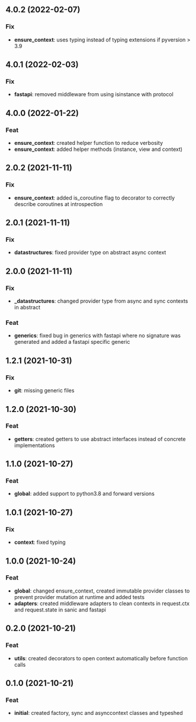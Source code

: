 ## 4.0.2 (2022-02-07)

### Fix

- **ensure_context**: uses typing instead of typing extensions if pyversion > 3.9

## 4.0.1 (2022-02-03)

### Fix

- **fastapi**: removed middleware from using isinstance with protocol

## 4.0.0 (2022-01-22)

### Feat

- **ensure_context**: created helper function to reduce verbosity
- **ensure_context**: added helper methods (instance, view and context)

## 2.0.2 (2021-11-11)

### Fix

- **ensure_context**: added is_coroutine flag to decorator to correctly describe coroutines at introspection

## 2.0.1 (2021-11-11)

### Fix

- **datastructures**: fixed provider type on abstract async context

## 2.0.0 (2021-11-11)

### Fix

- **_datastructures**: changed provider type from async and sync contexts in abstract

### Feat

- **generics**: fixed bug in generics with fastapi where no signature was generated and added a fastapi specific generic

## 1.2.1 (2021-10-31)

### Fix

- **git**: missing generic files

## 1.2.0 (2021-10-30)

### Feat

- **getters**: created getters to use abstract interfaces instead of concrete implementations

## 1.1.0 (2021-10-27)

### Feat

- **global**: added support to python3.8 and forward versions

## 1.0.1 (2021-10-27)

### Fix

- **context**: fixed typing

## 1.0.0 (2021-10-24)

### Feat

- **global**: changed ensure_context, created immutable provider classes to prevent provider mutation at runtime and added tests
- **adapters**: created middleware adapters to clean contexts in request.ctx and request.state in sanic and fastapi

## 0.2.0 (2021-10-21)

### Feat

- **utils**: created decorators to open context automatically before function calls

## 0.1.0 (2021-10-21)

### Feat

- **initial**: created factory, sync and asynccontext classes and typeshed
